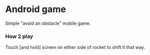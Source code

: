 # Android game

Simple "avoid an obstacle" mobile game.

### How 2 play

Touch \[and hold\] screen on either side of rocket to shift it that way.
